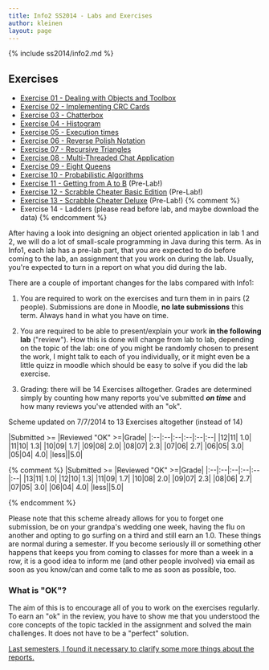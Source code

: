 ```yaml
---
title: Info2 SS2014 - Labs and Exercises
author: kleinen
layout: page
---
```

{% include ss2014/info2.md %}

## Exercises
* [Exercise 01 - Dealing with Objects and Toolbox](lab-01.html)
* [Exercise 02 - Implementing CRC Cards](lab-02.html)
* [Exercise 03 - Chatterbox](lab-03.html)
* [Exercise 04 - Histogram](lab-04.html)
* [Exercise 05 - Execution times](lab-05.html)
* [Exercise 06 - Reverse Polish Notation](lab-06.html)
* [Exercise 07 - Recursive Triangles](lab-07.html)
* [Exercise 08 - Multi-Threaded Chat Application](lab-08.html)
* [Exercise 09 - Eight Queens](lab-09.html)
* [Exercise 10 - Probabilistic Algorithms](lab-10.html)
* [Exercise 11 - Getting from A to B](lab-11.html) (Pre-Lab!)
* [Exercise 12 - Scrabble Cheater Basic Edition](lab-12.html) (Pre-Lab!)
* [Exercise 13 - Scrabble Cheater Deluxe](lab-13.html) (Pre-Lab!)
{% comment %}
* Exercise 14 - Ladders (please read before lab, and maybe download the data)
{% endcomment %}


After having a look into designing an object oriented application in lab 1 and 2, we will do a lot of small-scale programming in Java during this term. As in Info1, each lab has a pre-lab part, that you are expected to do before coming to the lab, an assignment that you work on during the lab. Usually, you're expected to turn in a report on what you did during the lab.

There are a couple of important changes for the labs compared with Info1:

1. You are required to work on the exercises and turn them in in pairs (2 people). Submissions are done in Moodle, **no late submissions** this term. Always hand in what you have on time.

1. You are required to be able to present/explain your work **in the following lab** ("review"). How this is done will change from lab to lab, depending on the topic of the lab: one of you might be randomly chosen to present the work, I might talk to each of you individually, or it might even be a little quizz in moodle which should be easy to solve if you did the lab exercise.

1. Grading: there will be 14 Exercises alltogether. Grades are determined simply by counting how many reports you've submitted ***on time*** and how many reviews you've attended with an "ok".

Scheme updated on 7/7/2014 to 13 Exercises altogether (instead of 14)

|Submitted >= |Reviewed "OK" >=|Grade|
|:--|:--|:--|:--|:--|:--|
|12|11| 1.0|
|11|10| 1.3|
|10|09| 1.7|
|09|08| 2.0|
|08|07| 2.3|
|07|06| 2.7|
|06|05| 3.0|
|05|04| 4.0|
|less||5.0|

{% comment %}
|Submitted >= |Reviewed "OK" >=|Grade|
|:--|:--|:--|:--|:--|:--|
|13|11| 1.0|
|12|10| 1.3|
|11|09| 1.7|
|10|08| 2.0|
|09|07| 2.3|
|08|06| 2.7|
|07|05| 3.0|
|06|04| 4.0|
|less||5.0|

{% endcomment %}

Please note that this scheme already allows for you to forget one submission, be on your grandpa's wedding one week, having the flu on another and opting to go surfing on a third and still earn an 1.0. These things are normal during a semester. If you become seriously ill or something other happens that keeps you from coming to classes for more
than a week in a row, it is a good idea to inform me (and other people involved) via email as soon as you know/can and come talk to me as soon as possible, too.

### What is "OK"?

The aim of this is to encourage all of you to work on the exercises regularly. To earn an "ok" in the review, you have to show me that you understood the core concepts of the topic tackled in the assignment and solved the main challenges. It does not have to be a "perfect" solution.




[Last semesters, I found it necessary to clarify some more things about the reports.]({{site.baseurl}}general/guideline.html)





